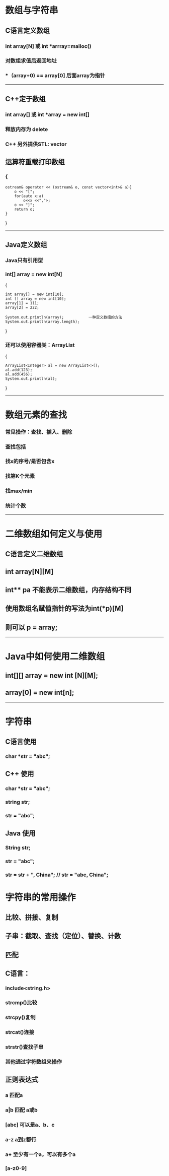 # 数组与字符串
## C语言定义数组
### int array[N] 或 int *arrray=malloc()
### 对数组求值后返回地址
### *（array+0) == array[0] 后面array为指针
---
## C++定于数组
### int array[] 或 int *array = new int[]
### 释放内存为 delete
### C++ 另外提供STL: vector
## 运算符重载打印数组
### {
    ostream& operator << (ostream& o, const vector<int>& a){
        o << "[";
        for(auto x:a)
            o<<x <<",">;
        o << "]";
        return o;
    }
}

---
## Java定义数组
### Java只有引用型
### int[] array = new int[N]
{

    int array[] = new int[10];
    int [] array = new int[10];
    array[1] = 111;
    array[2] = 222;

    System.out.println(array);           一种定义数组的方法
    System.out.println(array.length);
}
### 还可以使用容器类：ArrayList
{

    ArrayList<Integer> al = new ArrayList<>();
    al.add(123);
    al.add(456);
    System.out.println(al);    
}

---
# 数组元素的查找
### 常见操作：查找、插入、删除
### 查找包括
### 找x的序号/是否包含x
### 找第K个元素
### 找max/min
### 统计个数    
---
# 二维数组如何定义与使用
## C语言定义二维数组 
## int array[N][M] 
## int** pa 不能表示二维数组，内存结构不同
## 使用数组名赋值指针的写法为int(*p)[M]
## 则可以 p = array;
---
# Java中如何使用二维数组
## int[][] array = new int [N][M];
## array[0] = new int[n];
---
# 字符串
## C语言使用
### char *str = "abc";
## C++ 使用
### char *str = "abc";
### string str;
### str = "abc";
## Java 使用
### String str;
### str = "abc";
### str = str + ", China"; // str = "abc, China";
# 字符串的常用操作
## 比较、拼接、复制
## 子串：截取、查找（定位）、替换、计数
## 匹配
## C语言：
### include<string.h>
### strcmp()比较
### strcpy()复制
### strcat()连接
### strstr()查找子串
### 其他通过字符数组来操作
## 正则表达式
### a 匹配a
### a|b 匹配 a或b
### [abc] 可以是a、b、c
### a-z  a到z都行
### a+ 至少有一个a，可以有多个a
### [a-z0-9]